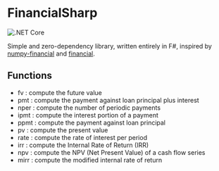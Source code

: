 # FinancialSharp

![.NET Core](https://github.com/galassie/financial-sharp/workflows/.NET%20Core/badge.svg)

Simple and zero-dependency library, written entirely in F#, inspired by [numpy-financial](https://github.com/numpy/numpy-financial/) and  [financial](https://github.com/lmammino/financial/).

## Functions

- fv : compute the future value
- pmt : compute the payment against loan principal plus interest
- nper : compute the number of periodic payments
- ipmt : compute the interest portion of a payment
- ppmt : compute the payment against loan principal
- pv : compute the present value 
- rate : compute the rate of interest per period
- irr : compute the Internal Rate of Return (IRR)
- npv : compute the NPV (Net Present Value) of a cash flow series
- mirr : compute the modified internal rate of return
